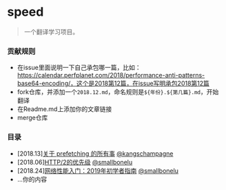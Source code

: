 # speed

> 一个翻译学习项目。

### 贡献规则

* 在issue里面说明一下自己承包哪一篇，比如：https://calendar.perfplanet.com/2018/performance-anti-patterns-base64-encoding/，这个是2018第12篇，在issue写明承包2018第12篇
* fork仓库，并添加一个`2018.12.md`，命名规则是`${年份}.${第几篇}.md`，开始翻译
* 在Readme.md上添加你的文章链接
* merge仓库

### 目录

* [2018.13][关于 prefetching 的所有事](./2018.13.md) [@kangschampagne](https://github.com/kangschampagne)
* [2018.06][HTTP/2的优先级](./2018.06.md) [@smallbonelu](https://github.com/smallbonelu)
* [2018.24][网络性能入门：2019年初学者指南](./2018.24.md) [@smallbonelu](https://github.com/smallbonelu)
* ...你的内容

